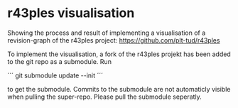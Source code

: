 r43ples visualisation
=====================

Showing the process and result of implementing a visualisation of a revision-graph of the r43ples project: https://github.com/plt-tud/r43ples

To implement the visualisation, a fork of the r43ples projekt has been added to the git repo as a submodule. Run

´´´
git submodule update --init
´´´

to get the submodule. Commits to the submodule are not automaticly visible when pulling the super-repo. Please pull the submodule seperatly.
